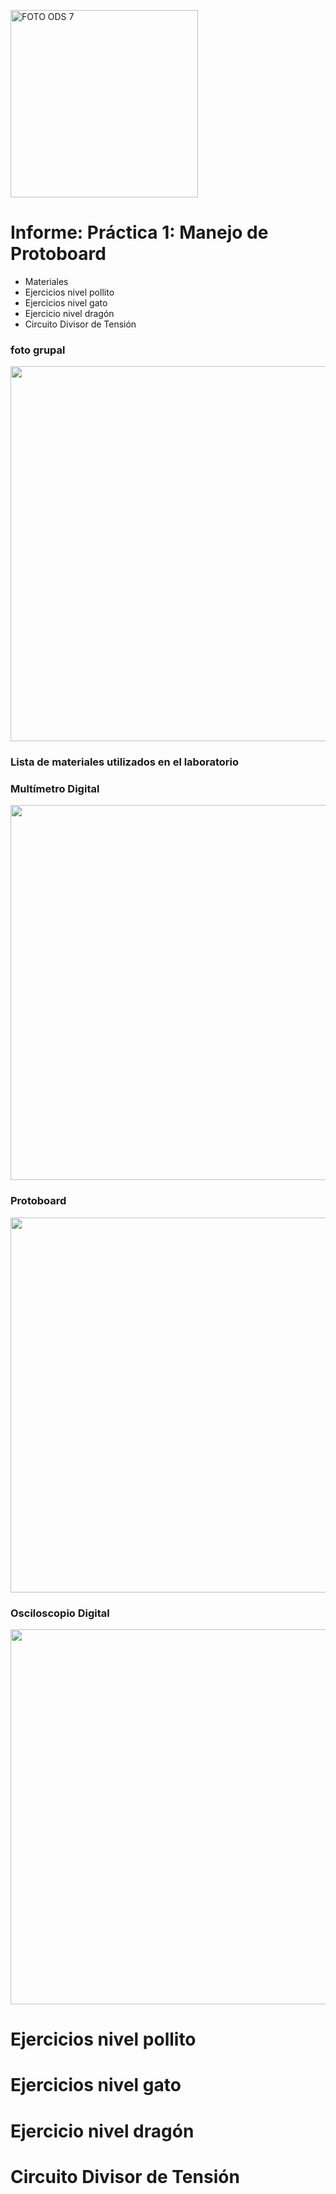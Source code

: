 <p align="left">
  <img src="https://encrypted-tbn0.gstatic.com/images?q=tbn:ANd9GcTEI20tmIrrk8sp9_ZQvo1LTBoY2j2L-kia2eLk-UBd8_e6mGZAo09hhWC-mLhtxw-Olg&usqp=CAU" alt="FOTO ODS 7" width="300px" />
</p>


# Informe: Práctica 1: Manejo de Protoboard
                
*  Materiales
*  Ejercicios nivel pollito
*  Ejercicios nivel gato
*  Ejercicio nivel dragón
*  Circuito Divisor de Tensión

### foto grupal
<p align="left">
  <img src="https://i.postimg.cc/C1n1CCLr/fto-grupal.jpg)](https://postimg.cc/Vr1mmCtX)"FOTO ODS 7" width="600px" />
</p>


### Lista de materiales utilizados en el laboratorio


### Multímetro Digital
<p align="left">
  <img src="https://i.postimg.cc/2jQ761yc/Imagen-de-Whats-App-2024-01-22-a-las-17-01-16-72022389.jpg)](https://postimg.cc/CdKqrLjk)" width="600px" />
</p>


### Protoboard
<p align="left">
  <img src="https://i.postimg.cc/Y2PMvCPF/Imagen-de-Whats-App-2024-01-22-a-las-17-01-29-bbd872bc.jpg)](https://postimg.cc/PN1BcTTf)" width="600px" />
</p>


### Osciloscopio Digital 
<p align="left">
  <img src="https://i.postimg.cc/Bb1qDJpr/osciloscopio-digital.jpg)](https://postimg.cc/BP49f9dp)"FOTO ODS 7" width="600px" />
</p>



# Ejercicios nivel pollito





# Ejercicios nivel gato




# Ejercicio nivel dragón



#  Circuito Divisor de Tensión

